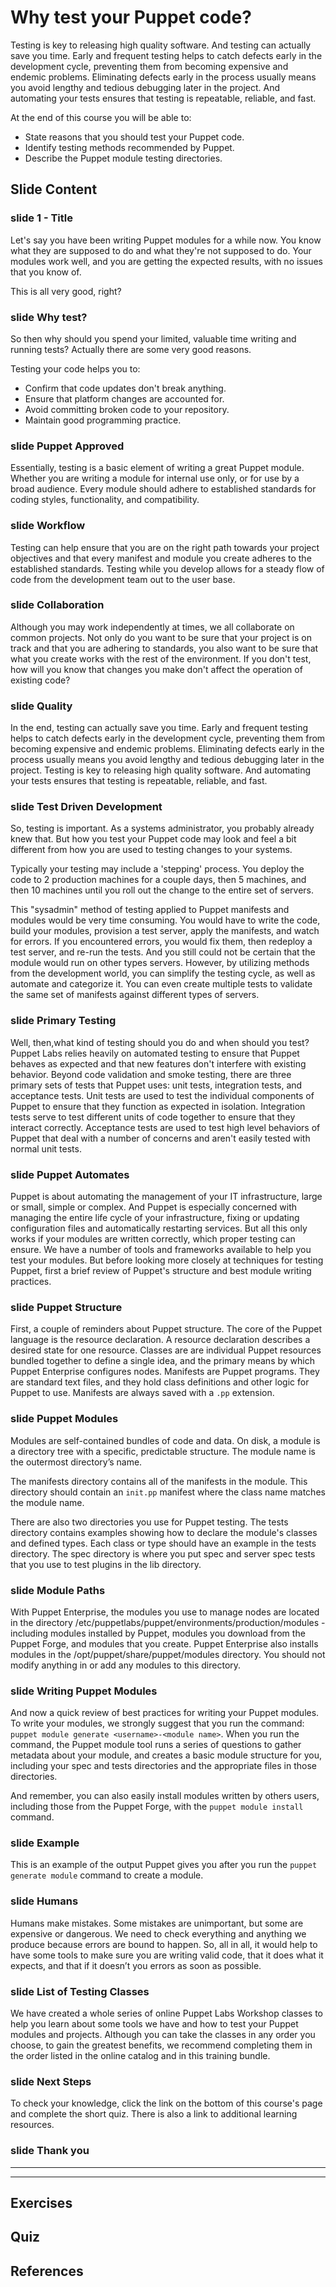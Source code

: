 # Why test your Puppet code?

Testing is key to releasing high quality software. And testing can actually save you time. Early and frequent testing helps to catch defects early in the development cycle, preventing them from becoming expensive and endemic problems. Eliminating defects early in the process usually means you avoid lengthy and tedious debugging later in the project. And automating your tests ensures that testing is repeatable, reliable, and fast. 

At the end of this course you will be able to:

* State reasons that you should test your Puppet code.
* Identify testing methods recommended by Puppet.
* Describe the Puppet module testing directories.

## Slide Content

### slide 1 - Title

Let's say you have been writing Puppet modules for a while now. You know what they are supposed to do and what they're not supposed to do. Your modules work well, and you are getting the expected results, with no issues that you know of.  This is all very good, right? 
### slide  Why test?

So then why should you spend your limited, valuable time writing and running tests?  Actually there are some very good reasons.

Testing your code helps you to:

* Confirm that code updates don't break anything.
* Ensure that platform changes are accounted for.
* Avoid committing broken code to your repository.
* Maintain good programming practice.


### slide Puppet Approved

Essentially, testing is a basic element of writing a great Puppet module. Whether you are writing a module for internal use only, or for use by a broad audience. Every module should adhere to established standards for coding styles, functionality, and compatibility.  
### slide Workflow

Testing can help ensure that you are on the right path towards your project objectives and that every manifest and module you create adheres to the established standards. Testing while you develop allows for a steady flow of code from the development team out to the user base.


### slide Collaboration

Although you may work independently at times, we all collaborate on common projects. Not only do you want to be sure that your project is on track and that you are adhering to standards, you also want to be sure that what you create works with the rest of the environment. If you don't test, how will you know that changes you make don't affect the operation of existing code? 

### slide Quality

In the end, testing can actually save you time. Early and frequent testing helps to catch defects early in the development cycle, preventing them from becoming expensive and endemic problems. Eliminating defects early in the process usually means you avoid lengthy and tedious debugging later in the project. Testing is key to releasing high quality software. And automating your tests ensures that testing is repeatable, reliable, and fast.    
 

### slide Test Driven Development

So, testing is important. As a systems administrator, you probably already knew that. But how you test your Puppet code may look and feel a bit different from how you are used to testing changes to your systems.

Typically your testing may include a 'stepping' process. You deploy the code to 2 production machines for a couple days, then 5 machines, and then 10 machines until you roll out the change to the entire set of servers. 

This "sysadmin" method of testing applied to Puppet manifests and modules would be very time consuming. You would have to write the code, build your modules, provision a test server, apply the manifests, and watch for errors. If you encountered errors, you would fix them, then redeploy a test server, and re-run the tests. And you still could not be certain that the module would run on other types servers. However, by utilizing methods from the development world, you can simplify the testing cycle, as well as automate and categorize it. You can even create multiple tests to validate the same set of manifests against different types of servers.

### slide Primary Testing

Well, then,what kind of testing should you do and when should you test? Puppet Labs relies heavily on automated testing to ensure that Puppet behaves as expected and that new features don't interfere with existing behavior.  Beyond code validation and smoke testing, there are three primary sets of tests that Puppet uses: unit tests, integration tests, and acceptance tests. Unit tests are used to test the individual components of Puppet to ensure that they function as expected in isolation. Integration tests serve to test different units of code together to ensure that they interact correctly. Acceptance tests are used to test high level behaviors of Puppet that deal with a number of concerns and aren't easily tested with normal unit tests.


### slide Puppet Automates

Puppet is about automating the management of your IT infrastructure, large or small, simple or complex. And Puppet is especially concerned with managing the entire life cycle of your infrastructure, fixing or updating configuration files and automatically restarting services. But all this only works if your modules are written correctly, which proper testing can ensure. We have a number of tools and frameworks available to help you test your modules. But before looking more closely at techniques for testing Puppet, first a brief review of Puppet's structure and best module writing practices.

### slide Puppet Structure

First, a couple of reminders about Puppet structure. The core of the Puppet language is the resource declaration. A resource declaration describes a desired state for one resource. Classes are are individual Puppet resources bundled together to define a single idea, and the primary means by which Puppet Enterprise configures nodes.  Manifests are Puppet programs. They are standard text files, and they hold class definitions and other logic for Puppet to use. Manifests are always saved with a `.pp` extension.

### slide Puppet Modules

Modules are self-contained bundles of code and data. On disk, a module is a directory tree with a specific, predictable structure. The module name is the outermost directory’s name. 

The manifests directory contains all of the manifests in the module. This directory should contain an `init.pp` manifest where the class name matches the module name. 


There are also two directories you use for Puppet testing. The tests directory contains examples showing how to declare the module's classes and defined types.  Each class or type should have an example in the tests directory. The spec directory is where you put spec and server spec tests that you use to test plugins in the lib directory.

### slide Module Paths

With Puppet Enterprise, the modules you use to manage nodes are located in the directory /etc/puppetlabs/puppet/environments/production/modules - including modules installed by Puppet, modules you download from the Puppet Forge, and modules that you create. Puppet Enterprise also installs modules in the /opt/puppet/share/puppet/modules directory. You should not modify anything in or add any modules to this directory.

### slide Writing Puppet Modules

And now a quick review of best practices for writing your Puppet modules. To write your modules, we strongly suggest that you run the command:  `puppet module generate <username>-<module name>`. When you run the command, the Puppet module tool runs a series of questions to gather metadata about your module, and creates a basic module structure for you, including your spec and tests directories and the appropriate files in those  directories.

And remember, you can also easily install modules written by others users, including those from the Puppet Forge, with the `puppet module install` command.

### slide Example

This is an example of the output Puppet gives you after you run the `puppet generate module` command to create a module. 

### slide Humans

Humans make mistakes. Some mistakes are unimportant, but some are expensive or dangerous. We need to check everything and anything we produce because errors are bound to happen. So, all in all, it would help to have some tools to make sure you are writing valid code, that it does what it expects, and that if it doesn’t you errors as soon as possible. 


### slide List of Testing Classes

We have created a whole series of online Puppet Labs Workshop classes to help you learn about some tools we have and how to test your Puppet modules and projects. Although you can take the classes in any order you choose, to gain the greatest benefits, we recommend completing them in the order listed in the online catalog and in this training bundle.

### slide Next Steps

To check your knowledge, click the link on the bottom of this course's page and complete the short quiz. There is also a link to additional learning resources.


### slide Thank you

------
------

## Exercises

## Quiz

## References